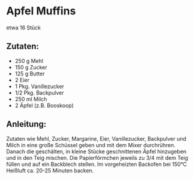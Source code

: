 Apfel Muffins
===
etwa 16 Stück

Zutaten:
---
- 250 g Mehl
- 150 g Zucker
- 125 g Butter
- 2  Eier
- 1 Pkg. Vanillezucker
- 1/2 Pkg. Backpulver
- 250 ml Milch
- 2  Äpfel (z.B. Booskoop)

Anleitung:
---
Zutaten wie Mehl, Zucker, Margarine, Eier, Vanillezucker, Backpulver und Milch in eine große Schüssel geben und mit dem Mixer durchrühren.
Danach die geschälten, in kleine Stücke geschnittenen Äpfel hinzugeben und in den Teig mischen.
Die Papierförmchen jeweils zu 3/4 mit dem Teig füllen und auf ein Backblech stellen.
Im vorgeheizten Backofen bei 150°C Heißluft ca. 20-25 Minuten backen.
